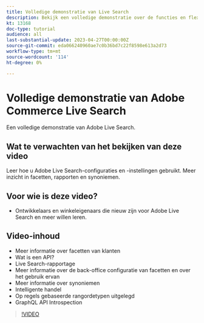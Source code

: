 ```yaml
---
title: Volledige demonstratie van Live Search
description: Bekijk een volledige demonstratie over de functies en flexibiliteit van Live Search
kt: 13168
doc-type: tutorial
audience: all
last-substantial-update: 2023-04-27T00:00:00Z
source-git-commit: eda066240960ae7c0b36bd7c22f8598e613a2d73
workflow-type: tm+mt
source-wordcount: '114'
ht-degree: 0%

---
```


# Volledige demonstratie van Adobe Commerce Live Search

Een volledige demonstratie van Adobe Live Search.

## Wat te verwachten van het bekijken van deze video

Leer hoe u Adobe Live Search-configuraties en -instellingen gebruikt. Meer inzicht in facetten, rapporten en synoniemen.

## Voor wie is deze video?

* Ontwikkelaars en winkeleigenaars die nieuw zijn voor Adobe Live Search en meer willen leren.

## Video-inhoud

* Meer informatie over facetten van klanten
* Wat is een API?
* Live Search-rapportage
* Meer informatie over de back-office configuratie van facetten en over het gebruik ervan
* Meer informatie over synoniemen
* Intelligente handel
* Op regels gebaseerde rangordetypen uitgelegd
* GraphQL API Introspection

>[!VIDEO](https://video.tv.adobe.com/v/3418996?learn=on)